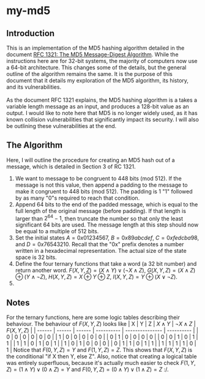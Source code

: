 # my-md5
## Introduction
This is an implementation of the MD5 hashing algorithm detailed in the document [RFC 1321: The MD5 Message-Digest Algorithm](https://www.rfc-editor.org/rfc/rfc1321). While the instructions here are for 32-bit systems, the majority of computers now use a 64-bit architecture. This changes some of the details, but the general outline of the algorithm remains the same. It is the purpose of this document that it details my exploration of the MD5 algorithm, its history, and its vulnerabilities. \
 \
As the document RFC 1321 explains, the MD5 hashing algorithm is a takes a variable length message as an input, and produces a 128-bit value as an output. I would like to note here that MD5 is no longer widely used, as it has known collision vulnerabilities that significantly impact its security. I will also be outlining these vulnerabilities at the end.
## The Algorithm
Here, I will outline the procedure for creating an MD5 hash out of a message, which is detailed in Section 3 of RC 1321. 
1. We want to message to be congruent to 448 bits (mod 512). If the message is not this value, then append a padding to the message to make it congruent to 448 bits (mod 512). The padding is 1 "1" followed by as many "0"s required to reach that condition. 
2. Append 64 bits to the end of the padded message, which is equal to the full length of the original message (before padding). If that length is larger than $2^{64}-1$, then truncate the number so that only the least significant 64 bits are used. The message length at this step should now be equal to a multiple of 512 bits.
3. Set the initial states $A=0x01234567$, $B=0x89abcdef$, $C=0xfedcba98$, and $D=0x76543210$. Recall that the "0x" prefix denotes a number written in a hexadecimal representation. The actual size of the state space is 32 bits. 
4. Define the four ternary functions that take a word (a 32 bit number) and return another word. 
$F(X,Y,Z)=(X\land Y)\lor (\neg X \land Z)$, $G(X,Y,Z)=(X\land Z)\oplus (Y\land \neg Z)$, $H(X,Y,Z)=X\oplus Y\oplus Z$, $I(X,Y,Z)=Y\oplus (X\lor \neg Z)$.
5. 

## Notes 
For the ternary functions, here are some logic tables describing their behaviour. The behaviour of $F(X,Y,Z)$ looks like
| X      | Y      | Z      | $X\land Y$ | $\neg X\land Z$ | $F(X,Y,Z)$ |
| ------ | ------ | ------ | ---------- | --------------- | ---------- |
| 0      | 0      | 0      | 0          | 0               | 0          |
| 1      | 0      | 0      | 0          | 0               | 0          |
| 0      | 1      | 0      | 0          | 0               | 0          |
| 0      | 0      | 1      | 0          | 1               | 1          |
| 1      | 1      | 0      | 1          | 0               | 1          |
| 1      | 0      | 1      | 0          | 0               | 0          |
| 0      | 1      | 1      | 0          | 1               | 1          |
| 1      | 1      | 1      | 1          | 0               | 1          |
Notice that $F(0,Y,Z) = Y$ and $F(1,Y,Z)=Z$. This shows that $F(X,Y,Z)$ is the conditional "if X then Y, else Z". Also, notice that creating a logical table was entirely superfluous, because it's actually much easier to check $F(1,Y,Z)=(1\land Y)\lor (0\land Z)=Y$ and $F(0,Y,Z)=(0\land Y)\lor (1\land Z)=Z$ :/.

